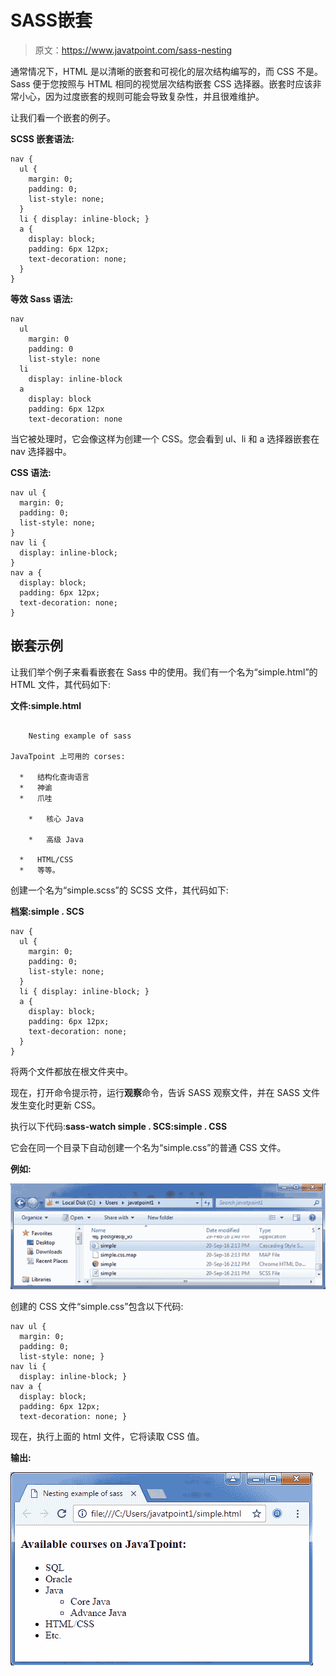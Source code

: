# SASS嵌套

> 原文：<https://www.javatpoint.com/sass-nesting>

通常情况下，HTML 是以清晰的嵌套和可视化的层次结构编写的，而 CSS 不是。Sass 便于您按照与 HTML 相同的视觉层次结构嵌套 CSS 选择器。嵌套时应该非常小心，因为过度嵌套的规则可能会导致复杂性，并且很难维护。

让我们看一个嵌套的例子。

**SCSS 嵌套语法:**

```
nav {
  ul {
    margin: 0;
    padding: 0;
    list-style: none;
  }
  li { display: inline-block; }
  a {
    display: block;
    padding: 6px 12px;
    text-decoration: none;
  }
}

```

**等效 Sass 语法:**

```
nav
  ul
    margin: 0
    padding: 0
    list-style: none
  li
    display: inline-block
  a
    display: block
    padding: 6px 12px
    text-decoration: none

```

当它被处理时，它会像这样为创建一个 CSS。您会看到 ul、li 和 a 选择器嵌套在 nav 选择器中。

**CSS 语法:**

```
nav ul {
  margin: 0;
  padding: 0;
  list-style: none;
}
nav li {
  display: inline-block;
}
nav a {
  display: block;
  padding: 6px 12px;
  text-decoration: none;
} 

```

## 嵌套示例

让我们举个例子来看看嵌套在 Sass 中的使用。我们有一个名为“simple.html”的 HTML 文件，其代码如下:

**文件:simple.html**

```

    Nesting example of sass  

JavaTpoint 上可用的 corses:

  *   结构化查询语言
  *   神谕
  *   爪哇

    *   核心 Java

    *   高级 Java

  *   HTML/CSS
  *   等等。

```

创建一个名为“simple.scss”的 SCSS 文件，其代码如下:

**档案:simple . SCS**

```
nav {  
  ul {  
    margin: 0;  
    padding: 0;  
    list-style: none;  
  }  
  li { display: inline-block; }  
  a {  
    display: block;  
    padding: 6px 12px;  
    text-decoration: none;  
  }  
}  

```

将两个文件都放在根文件夹中。

现在，打开命令提示符，运行**观察**命令，告诉 SASS 观察文件，并在 SASS 文件发生变化时更新 CSS。

执行以下代码:**sass-watch simple . SCS:simple . CSS**

它会在同一个目录下自动创建一个名为“simple.css”的普通 CSS 文件。

**例如:**

![Sass Nesting1](img/212f70c0c0edd519e1e29daaa099f7a8.png)

创建的 CSS 文件“simple.css”包含以下代码:

```
nav ul {
  margin: 0;
  padding: 0;
  list-style: none; }
nav li {
  display: inline-block; }
nav a {
  display: block;
  padding: 6px 12px;
  text-decoration: none; }

```

现在，执行上面的 html 文件，它将读取 CSS 值。

**输出:**

![Sass Nesting2](img/99f200beb84098fc0e986485142fead9.png)